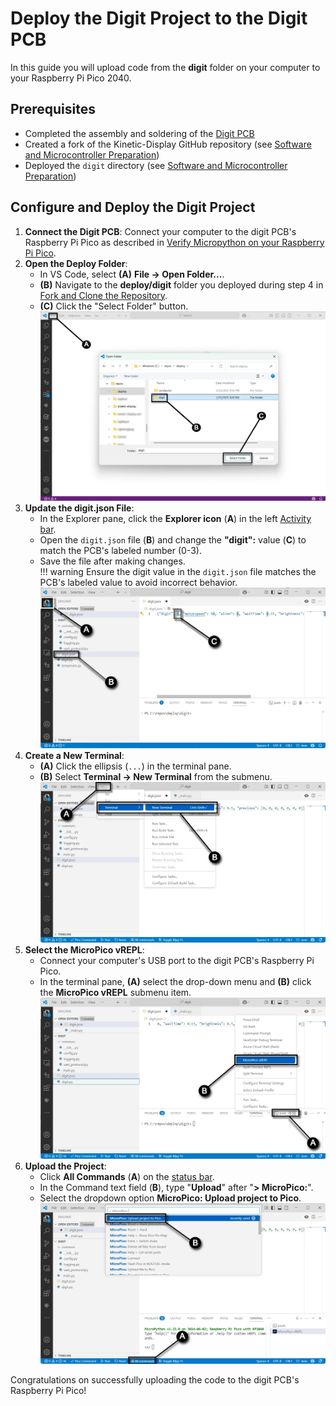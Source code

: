 # Deploy the Digit Project to the Digit PCB

In this guide you will upload code from the **digit** folder on your computer to your Raspberry Pi Pico 2040.

## Prerequisites

- Completed the assembly and soldering of the [Digit PCB](digitpcbassembly.md)
- Created a fork of the Kinetic-Display GitHub repository (see [Software and Microcontroller Preparation](../prerequisitesoftware.md))
- Deployed the `digit` directory (see [Software and Microcontroller Preparation](../prerequisitesoftware.md))

## Configure and Deploy the Digit Project

1. **Connect the Digit PCB**: Connect your computer to the digit PCB's Raspberry Pi Pico as described in [Verify Micropython on your Raspberry Pi Pico](../prerequisitesoftware.md).
1. **Open the Deploy Folder**:  
      - In VS Code, select **(A)** **File -> Open Folder...**.  
      - **(B)** Navigate to the **deploy/digit** folder you deployed during step 4 in [Fork and Clone the Repository](../prerequisitesoftware.md).  
      - **(C)** Click the "Select Folder" button.  
      ![prereqsoftware-1.webp](../img/prereq-software/prereqsoftware-1.webp)
1. **Update the digit.json File**:  
      - In the Explorer pane, click the **Explorer icon** (**A**) in the left [Activity bar](https://code.visualstudio.com/docs/getstarted/userinterface#_basic-layout).  
      - Open the `digit.json` file (**B**) and change the **"digit":** value (**C**) to match the PCB's labeled number (0-3).  
      - Save the file after making changes.  
    !!! warning
        Ensure the digit value in the `digit.json` file matches the PCB's labeled value to avoid incorrect behavior.
    ![testdigitpcb-2](../img/prereq-software/prereqsoftware-2.webp)
1. **Create a New Terminal**:  
      - **(A)** Click the ellipsis (`...`) in the terminal pane.  
      - **(B)** Select **Terminal -> New Terminal** from the submenu.  
   ![testdigitpcb-3](../img/prereq-software/prereqsoftware-3.webp)
1. **Select the MicroPico vREPL**:  
      - Connect your computer's USB port to the digit PCB's Raspberry Pi Pico.  
      - In the terminal pane, **(A)** select the drop-down menu and **(B)** click the **MicroPico vREPL** submenu item.  
   ![testdigitpcb-4](../img/prereq-software/prereqsoftware-4.webp)
1. **Upload the Project**:  
      - Click **All Commands** (**A**) on the [status bar](https://code.visualstudio.com/api/ux-guidelines/status-bar).  
      - In the Command text field (**B**), type "**Upload**" after "**> MicroPico:**".  
      - Select the dropdown option **MicroPico: Upload project to Pico**.  
   ![testdigitpcb-5](../img/prereq-software/prereqsoftware-5.webp)

Congratulations on successfully uploading the code to the digit PCB's Raspberry Pi Pico!
